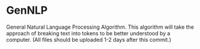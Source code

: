# GenNLP
General Natural Language Processing Algorithm.
This algorithm will take the approach of breaking text into tokens to be better understood by a computer.
(All files should be uploaded 1-2 days after this commit.)
